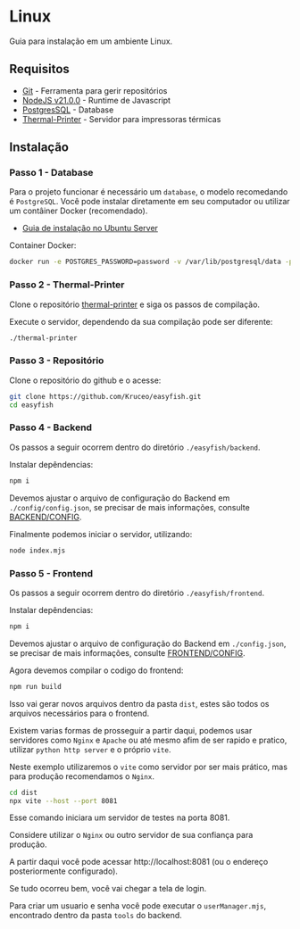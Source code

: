 # Linux

Guia para instalação em um ambiente Linux.

## Requisitos

- [Git](https://git-scm.com/) - Ferramenta para gerir repositórios
- [NodeJS v21.0.0](https://nodejs.org/en) - Runtime de Javascript
- [PostgresSQL](https://www.postgresql.org/download/) - Database
- [Thermal-Printer](https://github.com/Kruceo/thermal-printer) - Servidor para impressoras térmicas

## Instalação

### Passo 1 - Database

Para o projeto funcionar é necessário um `database`, o modelo recomedando é `PostgreSQL`.
Você pode instalar diretamente em seu computador ou utilizar um contâiner Docker (recomendado).

- [Guia de instalação no Ubuntu Server](https://ubuntu.com/server/docs/install-and-configure-postgresql)

Container Docker:

```bash
docker run -e POSTGRES_PASSWORD=password -v /var/lib/postgresql/data -p 5432:5432 postgres:latest
```

### Passo 2 - Thermal-Printer

Clone o repositório [thermal-printer](https://github.com/Kruceo/thermal-printer) e siga os passos de compilação.

Execute o servidor, dependendo da sua compilação pode ser diferente:

```bash 
./thermal-printer
```

### Passo 3 - Repositório

Clone o repositório do github e o acesse:

```bash
git clone https://github.com/Kruceo/easyfish.git
cd easyfish
```

### Passo 4 - Backend

Os passos a seguir ocorrem dentro do diretório `./easyfish/backend`.

Instalar depêndencias:

```bash
npm i 
```

Devemos ajustar o arquivo de configuração do Backend em `./config/config.json`, se precisar de mais informações, consulte [BACKEND/CONFIG](https://github.com/Kruceo/easyfish/blob/main/docs/backend/CONFIG.md).

Finalmente podemos iniciar o servidor, utilizando:

```bash
node index.mjs
```

### Passo 5 - Frontend

Os passos a seguir ocorrem dentro do diretório `./easyfish/frontend`.

Instalar depêndencias:

```bash
npm i 
```

Devemos ajustar o arquivo de configuração do Backend em `./config.json`, se precisar de mais informações, consulte [FRONTEND/CONFIG](https://github.com/Kruceo/easyfish/blob/main/docs/frontend/CONFIG.md).

Agora devemos compilar o codigo do frontend:

```bash
npm run build
```

Isso vai gerar novos arquivos dentro da pasta `dist`, estes são todos os arquivos necessários para o frontend.

Existem varias formas de prosseguir a partir daqui, podemos usar servidores como `Nginx` e `Apache` ou até mesmo afim de ser rapido e pratico, utilizar `python http server` e o próprio `vite`.

Neste exemplo utilizaremos o `vite` como servidor por ser mais prático, mas para produção recomendamos o `Nginx`.

```bash
cd dist
npx vite --host --port 8081
```

Esse comando iniciara um servidor de testes na porta 8081.

Considere utilizar o `Nginx` ou outro servidor de sua confiança para produção.

A partir daqui você pode acessar http://localhost:8081 (ou o endereço posteriormente configurado).

Se tudo ocorreu bem, você vai chegar a tela de login.

Para criar um usuario e senha você pode executar o `userManager.mjs`, encontrado dentro da pasta `tools` do backend.